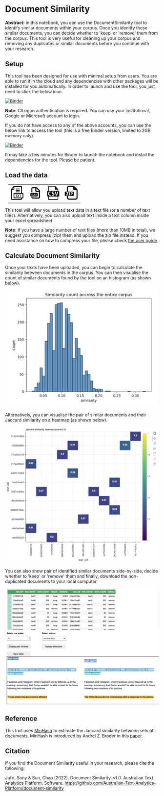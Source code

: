# Document Similarity

<b>Abstract:</b> in this notebook, you can use the DocumentSimilarity tool to identify similar documents within your corpus. Once you identify those similar documents, you can decide whether to 'keep' or 'remove' them from the corpus. This tool is very useful for cleaning up your corpus and removing any duplicates or similar documents before you continue with your research..  

## Setup
This tool has been designed for use with minimal setup from users. You are able to run it in the cloud and any dependencies with other packages will be installed for you automatically. In order to launch and use the tool, you just need to click the below icon.

[![Binder](https://binderhub.atap-binder.cloud.edu.au/badge_logo.svg)](https://binderhub.atap-binder.cloud.edu.au/v2/gh/Australian-Text-Analytics-Platform/document-similarity/7b56aed90ca12ed74f4d36141ad782d8bf4685e7?labpath=document_similarity.ipynb)    

<b>Note:</b> CILogon authentication is required. You can use your institutional, Google or Microsoft account to login.  

If you do not have access to any of the above accounts, you can use the below link to access the tool (this is a free Binder version, limited to 2GB memory only).   

[![Binder](https://mybinder.org/badge_logo.svg)](https://mybinder.org/v2/gh/Australian-Text-Analytics-Platform/document-similarity/main?labpath=document_similarity.ipynb)  

It may take a few minutes for Binder to launch the notebook and install the dependencies for the tool. Please be patient.  

## Load the data
<table style='margin-left: 10px'><tr>
<td> <img width='45' src='./img/txt_icon.png'/> </td>
<td> <img width='45' src='./img/xlsx_icon.png'/> </td>
<td> <img width='45' src='./img/csv_icon.png'/> </td>
<td> <img width='45'src='./img/zip_icon.png'/> </td>
</tr></table>

This tool will allow you upload text data in a text file (or a number of text files). Alternatively, you can also upload text inside a text column inside your excel spreadsheet 

<b>Note:</b> If you have a large number of text files (more than 10MB in total), we suggest you compress (zip) them and upload the zip file instead. If you need assistance on how to compress your file, please check [the user guide](https://github.com/Sydney-Informatics-Hub/HASS-29_Quotation_Tool/blob/main/documents/jupyter-notebook-guide.pdf).  

## Calculate Document Similarity
Once your texts have been uploaded, you can begin to calculate the similarity between documents in the corpus. You can then visualise the count of similar documents found by the tool on an histogram (as shown below).  

<img width='500' src='./img/plot.png'/>  

Alternatively, you can visualise the pair of similar documents and their Jaccard similarity on a heatmap (as shown below).  

<img width='600' src='./img/heatmap.png'/>  

You can also show pair of identified similar documents side-by-side, decide whether to 'keep' or 'remove' them and finally, download the non-duplicated documents to your local computer.  

<img width='740' src='./img/deduplication_table.png'/> 

## Reference
This tool uses [MinHash](https://ekzhu.com/datasketch/minhash.html) to estimate the Jaccard similarity between sets of documents. MinHash is introduced by Andrei Z. Broder in this [paper](https://cs.brown.edu/courses/cs253/papers/nearduplicate.pdf).  

## Citation
If you find the Document Similarity useful in your research, please cite the following:  

Jufri, Sony & Sun, Chao (2022). Document Similarity. v1.0. Australian Text Analytics Platform. Software. https://github.com/Australian-Text-Analytics-Platform/document-similarity


